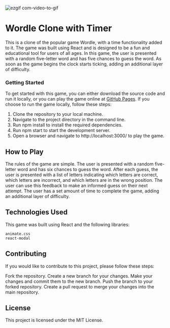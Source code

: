 ![ezgif com-video-to-gif](https://user-images.githubusercontent.com/28285868/219785552-1a25cfb2-6581-49e0-8063-ed8bd8d6871c.gif)
# Wordle Clone with Timer
This is a clone of the popular game Wordle, with a time functionality added to it. The game was built using React and is designed to be a fun and educational tool for users of all ages. In this game, the user is presented with a random five-letter word and has five chances to guess the word. As soon as the game begins the clock starts ticking, adding an additional layer of difficulty.

### Getting Started
To get started with this game, you can either download the source code and run it locally, or you can play the game online at [GitHub Pages](https://deborshi1998.github.io/wordle-clone/). If you choose to run the game locally, follow these steps:

1. Clone the repository to your local machine.
2. Navigate to the project directory in the command line.
3. Run npm install to install the required dependencies.
4. Run npm start to start the development server.
5. Open a browser and navigate to http://localhost:3000/ to play the game.
## How to Play
The rules of the game are simple. The user is presented with a random five-letter word and has six chances to guess the word. After each guess, the user is presented with a list of letters indicating which letters are correct, which letters are incorrect, and which letters are in the wrong position. The user can use this feedback to make an informed guess on their next attempt. The user has a set amount of time to complete the game, adding an additional layer of difficulty.

## Technologies Used
This game was built using React and the following libraries:
```
animate.css
react-modal
```
## Contributing
If you would like to contribute to this project, please follow these steps:

Fork the repository.
Create a new branch for your changes.
Make your changes and commit them to the new branch.
Push the branch to your forked repository.
Create a pull request to merge your changes into the main repository.
## License
This project is licensed under the MIT License.
